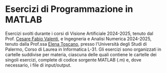 # Esercizi di Programmazione in MATLAB
Esercizi svolti durante i corsi di Visione Artificiale 2024-2025, tenuto dal Prof. [Cesare Fabio Valenti](https://www.unipa.it/persone/docenti/v/cesare.valenti), e Ingegneria e Analisi Numerica 2024-2025, tenuto dalla Prof.ssa [Elena Toscano](https://www.unipa.it/persone/docenti/t/elena.toscano), presso l'Università degli Studi di Palermo, Corso di Laurea in Informatica L-31. Gli esercizi sono organizzati in cartelle suddivise per materia, ciascuna delle quali contiene le cartelle dei singoli esercizi, complete di codice sorgente MATLAB (.m) e, dove necessario, i file di input/output.

<!-- Usati Image Processing Toolbox e Wavelet Toolbox -->